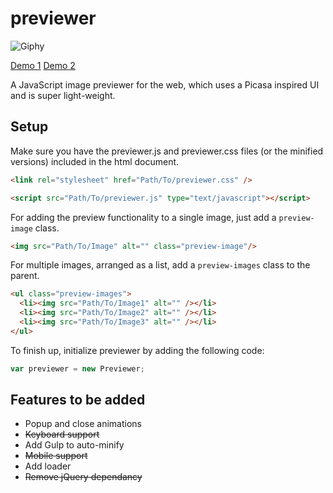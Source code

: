# previewer

![Giphy](https://media.giphy.com/media/xUOrwnP6582IGswTaU/giphy.gif)

[Demo 1](https://ajayns.github.io/previewer/)
[Demo 2](https://ajayns.github.io/sidworks-website/)

A JavaScript image previewer for the web, which uses a Picasa inspired UI and is super light-weight.

## Setup

Make sure you have the previewer.js and previewer.css files (or the minified versions) included in the html document.

```html
<link rel="stylesheet" href="Path/To/previewer.css" />

<script src="Path/To/previewer.js" type="text/javascript"></script>
```
For adding the preview functionality to a single image, just add a `preview-image` class.

```html
<img src="Path/To/Image" alt="" class="preview-image"/>
```

For multiple images, arranged as a list, add a `preview-images` class to the parent.

```html
<ul class="preview-images">
  <li><img src="Path/To/Image1" alt="" /></li>
  <li><img src="Path/To/Image2" alt="" /></li>
  <li><img src="Path/To/Image3" alt="" /></li>
</ul>
```

To finish up, initialize previewer by adding the following code:
```javascript
var previewer = new Previewer;
```

## Features to be added
* Popup and close animations
* <s> Keyboard support </s>
* Add Gulp to auto-minify
* <s> Mobile support </s>
* Add loader
* <s> Remove jQuery dependancy </s>
